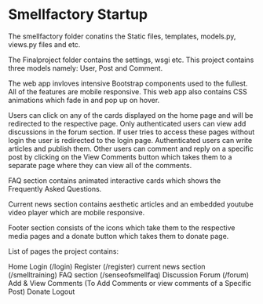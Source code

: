 # Smellfactory Startup
The smellfactory folder conatins the Static files, templates, models.py, views.py files and etc.

The Finalproject folder contains the settings, wsgi etc. This project contains three models namely: User, Post and Comment.

The web app invloves intensive Bootstrap components used to the fullest. All of the features are mobile responsive. This web app also contains CSS animations which fade in and pop up on hover.

Users can click on any of the cards displayed on the home page and will be redirected to the respective page. Only authenticated users can view add discussions in the forum section. If user tries to access these pages without login the user is redirected to the login page. Authenticated users can write articles and publish them. Other users can comment and reply on a specific post by clicking on the View Comments button which takes them to a separate page where they can view all of the comments.

FAQ section contains animated interactive cards which shows the Frequently Asked Questions.

Current news section contains aesthetic articles and an embedded youtube video player which are mobile responsive.

Footer section consists of the icons which take them to the respective media pages and a donate button which takes them to donate page.

List of pages the project contains:

Home
Login (/login)
Register (/register)
current news section (/smelltraining)
FAQ section (/senseofsmellfaq)
Discussion Forum (/forum)
Add & View Comments (To Add Comments or view comments of a Specific Post)
Donate
Logout
